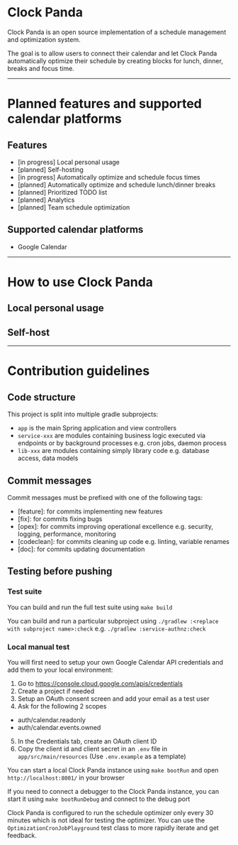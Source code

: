 # Clock Panda
Clock Panda is an open source implementation of a schedule management and optimization system.

The goal is to allow users to connect their calendar and let Clock Panda automatically optimize their schedule by creating blocks for lunch, dinner, breaks and focus time.

---
# Planned features and supported calendar platforms
## Features
- [in progress] Local personal usage
- [planned] Self-hosting
- [in progress] Automatically optimize and schedule focus times
- [planned] Automatically optimize and schedule lunch/dinner breaks
- [planned] Prioritized TODO list
- [planned] Analytics
- [planned] Team schedule optimization

## Supported calendar platforms
- Google Calendar

---
# How to use Clock Panda
## Local personal usage

## Self-host

---
# Contribution guidelines
## Code structure
This project is split into multiple gradle subprojects:
- `app` is the main Spring application and view controllers
- `service-xxx` are modules containing business logic executed via endpoints or by background processes e.g. cron jobs, daemon process
- `lib-xxx` are modules containing simply library code e.g. database access, data models
## Commit messages
Commit messages must be prefixed with one of the following tags:
- [feature]: for commits implementing new features
- [fix]: for commits fixing bugs
- [opex]: for commits improving operational excellence e.g. security, logging, performance, monitoring
- [codeclean]: for commits cleaning up code e.g. linting, variable renames
- [doc]: for commits updating documentation
## Testing before pushing
### Test suite
You can build and run the full test suite using `make build`

You can build and run a particular subproject using `./gradlew :<replace with subproject name>:check` e.g. `./gradlew :service-authnz:check`
### Local manual test
You will first need to setup your own Google Calendar API credentials and add them to your local environment:
1. Go to https://console.cloud.google.com/apis/credentials
2. Create a project if needed
3. Setup an OAuth consent screen and add your email as a test user
4. Ask for the following 2 scopes 
 - auth/calendar.readonly
 - auth/calendar.events.owned
5. In the Credentials tab, create an OAuth client ID
6. Copy the client id and client secret in an `.env` file in `app/src/main/resources` (Use `.env.example` as a template)

You can start a local Clock Panda instance using `make bootRun` and open `http://localhost:8001/` in your browser

If you need to connect a debugger to the Clock Panda instance, you can start it using `make bootRunDebug` and connect to the debug port

Clock Panda is configured to run the schedule optimizer only every 30 minutes which is not ideal for testing the optimizer. 
You can use the `OptimizationCronJobPlayground` test class to more rapidly iterate and get feedback. 
